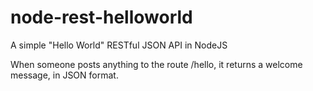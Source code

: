 # node-rest-helloworld
A simple "Hello World" RESTful JSON API in NodeJS

When someone posts anything to the route /hello, it returns a welcome message, in JSON format.
